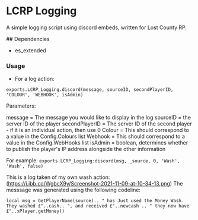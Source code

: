# LCRP Logging
A simple logging script using discord embeds, written for Lost County RP.

## Dependencies
- es_extended


### Usage
- For a log action:

```exports.LCRP_Logging.discord(message, sourceID, secondPlayerID, 'COLOUR', 'WEBHOOK', isAdmin)```

Parameters:

message = The message you would like to display in the log
sourceID = the server ID of the player
secondPlayerID = The server ID of the second player - if it is an individual action, then use 0
Colour = This should correspond to a value in the Config.Colours list
Webhook = This should correspond to a value in the Config.WebHooks list
isAdmin = boolean, determines whether to publish the player's IP address alongside the other information

For example:
```exports.LCRP_Logging:discord(msg, _source, 0, 'Wash', 'Wash', false)```

This is a log taken of my own wash action:
(https://i.ibb.co/WgbcX9y/Screenshot-2021-11-09-at-10-34-13.png)
The messsage was generated using the following codeline:

```local msg = GetPlayerName(source).. " has Just used the Money Wash. They washed £"..cash.. ", and received £"..newcash .. " they now have £"..xPlayer.getMoney()```

